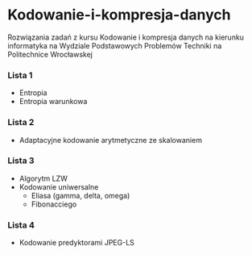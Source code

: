 # Kodowanie-i-kompresja-danych
Rozwiązania zadań z kursu Kodowanie i kompresja danych na kierunku informatyka na Wydziale Podstawowych Problemów Techniki na Politechnice Wrocławskej

### Lista 1
- Entropia
- Entropia warunkowa

### Lista 2
- Adaptacyjne kodowanie arytmetyczne ze skalowaniem

### Lista 3
- Algorytm LZW
- Kodowanie uniwersalne
	- Eliasa (gamma, delta, omega)
	- Fibonacciego

### Lista 4
- Kodowanie predyktorami JPEG-LS
